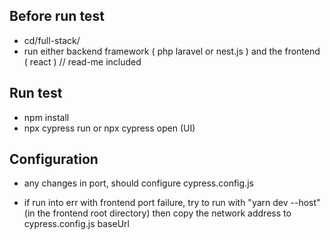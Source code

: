 ## Before run test

- cd/full-stack/
- run either backend framework ( php laravel or nest.js ) and the frontend ( react ) // read-me included

## Run test

- npm install 
- npx cypress run or npx cypress open (UI)

## Configuration

- any changes in port, should configure cypress.config.js

- if run into err with frontend port failure, try to run with "yarn dev --host" (in the frontend root directory) then copy the network address to cypress.config.js baseUrl
